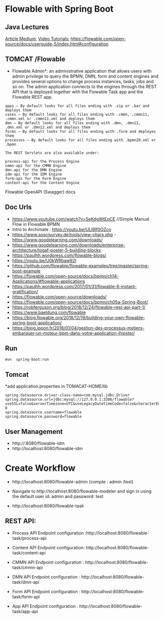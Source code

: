 # Flowable  with Spring Boot 

## Java Lectures
[Article Medium:](https://medium.com/@anuragsidana22/implement-flowable-engine-using-java-e437061b6773)
[Video Tutorials:](https://www.youtube.com/playlist?list=PLgkvQA5zy_iG_3PS0kSohWkmXE3Yxsqmi)
https://flowable.com/open-source/docs/userguide-5/index.html#configuration

## TOMCAT /Flowable 
* Flowable Admin*: an administrative application that allows users with admin privilege to query the BPMN, DMN, form and content engines and provides several options to change process instances, tasks, jobs and so on. The admin application connects to the engines through the REST API that is deployed together with the Flowable Task app and the Flowable REST app.


```
apps – By default looks for all files ending with .zip or .bar and deploys them
cases – By default looks for all files ending with .cmmn, .cmmn11, .cmmn.xml or .cmmn11.xml and deploys them
dmn – By default looks for all files ending with .dmn, .dmn11, .dmn.xml or .dmn12.xml and deploys them
forms – By default looks for all files ending with .form and deployes them
processes – By default looks for all files ending with .bpmn20.xml or .bpmn
```

```
The REST Servlets are also available under:

process-api for the Process Engine
cmmn-api for the CMMN Engine
dmn-api for the DMN Engine
idm-api for the IDM Engine
form-api for the Form Engine
content-api for the Content Engine
```
Flowable OpenAPI (Swagger) docs

## Doc  Urls
- https://www.youtube.com/watch?v=SeKdgWtEpCE   //Simple Manual Flow in Flowable BPMN
- Intro to  Archimate  :  https://youtu.be/ULl9lf0OZco
- https://www.soscisurvey.de/tools/view-chars.php
-https://www.goodelearning.com/downloads/
- https://www.goodelearning.com/downloads/enterprise-architecture/togaf-poster-5-building-blocks
- https://paulhh.wordpress.com/flowable-blogs/
- https://youtu.be/U0kWRbaw92I
- https://github.com/flowable/flowable-examples/tree/master/spring-boot-example
- https://flowable.com/open-source/docs/bpmn/ch14-Applications/#flowable-applications
- https://paulhh.wordpress.com/2017/01/31/flowable-6-instant-gratification/
- https://flowable.com/open-source/downloads/
- https://flowable.com/open-source/docs/bpmn/ch05a-Spring-Boot/
- https://robferguson.org/blog/2018/12/24/flowable-rest-api-part-1/
- https://www.baeldung.com/flowable
- https://blog.flowable.org/2018/12/19/building-your-own-flowable-spring-boot-application/
- https://blog.ippon.fr/2018/01/04/gestion-des-processus-metiers-embarquer-un-moteur-bpm-dans-votre-application-jhipster/

##  Run

```
mvn  spring-boot:run
```

##  Tomcat
*add  application.properties  in  TOMACAT-HOME/lib

```
spring.datasource.driver-class-name=com.mysql.jdbc.Driver
spring.datasource.url=jdbc:mysql://127.0.0.1:3306/flowable?useSSL=false&serverTimezone=UTC&useLegacyDatetimeCode=false&characterEncoding=UTF-8
spring.datasource.username=flowable
spring.datasource.password=flowable
```


##  User Management

* http://<host-ip>:8080/flowable-idm 
* http://localhost:8080/flowable-idm 
# Create Workflow

 *  http://localhost:8080/flowable-admin   (compte :  admin /test)
 
 * Navigate to http://localhost:8080/flowable-modeler  and sign in using the default user id: admin and password: test
 

 * http://localhost:8080/flowable-task
 
##  REST API:

* Process API Endpoint configuration :http://localhost:8080/flowable-task/process-api
* Content API Endpoint configuration:  http://localhost:8080/flowable-task/content-api
* CMMN API Endpoint configuration :  http://localhost:8080/flowable-task/cmmn-api

* DMN API Endpoint configuration : http://localhost:8080/flowable-task/dmn-api
* Form API Endpoint configuration :           http://localhost:8080/flowable-task/form-api
* App API Endpoint configuration :              http://localhost:8080/flowable-task/app-api
